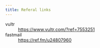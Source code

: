 ```yaml
---
title: Referal links
---
```


<dl>
  <dt>vultr</dt>
  <dd><a href="https://www.vultr.com/?ref=7553251" target="_blank">https://www.vultr.com/?ref=7553251</a></dd>
  <dt>fastmail</dt>
  <dd><a href="https://ref.fm/u24807960" target="_blank">https://ref.fm/u24807960</a></dd>
</dl>
